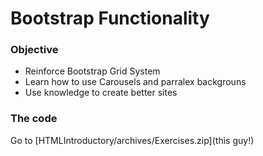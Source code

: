 # Bootstrap Functionality

### Objective

* Reinforce Bootstrap Grid System
* Learn how to use Carousels and parralex backgrouns
* Use knowledge to create better sites

### The code

Go to [HTMLIntroductory/archives/Exercises.zip](this guy!)
